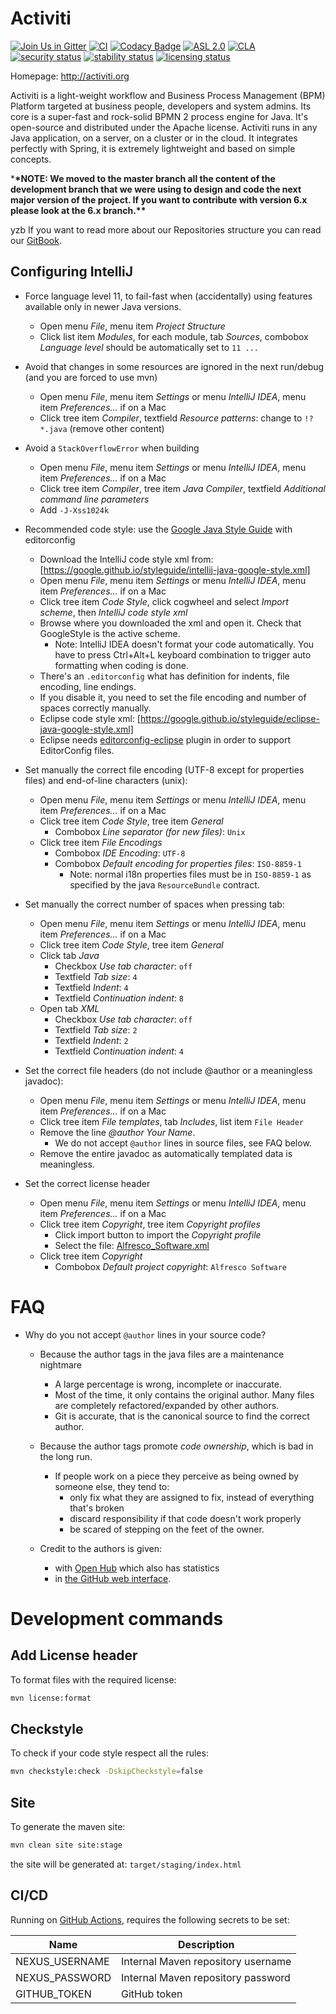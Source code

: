 



# Activiti

[![Join Us in Gitter](https://badges.gitter.im/Activiti/Activiti7.svg)](https://gitter.im/Activiti/Activiti7?utm_source=badge&utm_medium=badge&utm_campaign=pr-badge&utm_content=badge)
[![CI](https://github.com/Activiti/Activiti/actions/workflows/main.yml/badge.svg)](https://github.com/Activiti/Activiti/actions/workflows/main.yml)
[![Codacy Badge](https://api.codacy.com/project/badge/Grade/8035801ae94c441981f363fa99824a33)](https://www.codacy.com/gh/Activiti/Activiti?utm_source=github.com&utm_medium=referral&utm_content=Activiti/Activiti&utm_campaign=Badge_Grade)
[![ASL 2.0](https://img.shields.io/hexpm/l/plug.svg)](https://github.com/Activiti/Activiti/blob/develop/LICENSE.txt)
[![CLA](https://cla-assistant.io/readme/badge/Activiti/Activiti)](https://cla-assistant.io/Activiti/Activiti)
[![security status](https://www.meterian.io/badge/gh/Activiti/Activiti/security)](https://www.meterian.io/report/gh/Activiti/Activiti)
[![stability status](https://www.meterian.io/badge/gh/Activiti/Activiti/stability)](https://www.meterian.io/report/gh/Activiti/Activiti)
[![licensing status](https://www.meterian.io/badge/gh/Activiti/Activiti/licensing)](https://www.meterian.io/report/gh/Activiti/Activiti)

Homepage: <http://activiti.org>






Activiti is a light-weight workflow and Business Process Management (BPM) Platform targeted at business people, developers and system admins. Its core is a super-fast and rock-solid BPMN 2 process engine for Java. It's open-source and distributed under the Apache license. Activiti runs in any Java application, on a server, on a cluster or in the cloud. It integrates perfectly with Spring, it is extremely lightweight and based on simple concepts.

\***\*NOTE: We moved to the master branch all the content of the development branch that we were using to design and code the next major version of the project. If you want to contribute with version 6.x please look at the 6.x branch.\*\***


yzb
If you want to read more about our Repositories structure you can read our [GitBook](https://activiti.gitbooks.io/activiti-7-developers-guide/content/).

## Configuring IntelliJ

- Force language level 11, to fail-fast when (accidentally) using features available only in newer Java versions.

  - Open menu _File_, menu item _Project Structure_
  - Click list item _Modules_, for each module, tab _Sources_, combobox _Language level_ should be automatically set to `11 ...`

- Avoid that changes in some resources are ignored in the next run/debug (and you are forced to use mvn)

  - Open menu _File_, menu item _Settings_ or menu _IntelliJ IDEA_, menu item _Preferences..._ if on a Mac
  - Click tree item _Compiler_, textfield _Resource patterns_: change to `!?*.java` (remove other content)

- Avoid a `StackOverflowError` when building

  - Open menu _File_, menu item _Settings_ or menu _IntelliJ IDEA_, menu item _Preferences..._ if on a Mac
  - Click tree item _Compiler_, tree item _Java Compiler_, textfield _Additional command line parameters_
  - Add `-J-Xss1024k`

- Recommended code style: use the [Google Java Style Guide](https://google.github.io/styleguide/javaguide.html) with editorconfig

  - Download the IntelliJ code style xml from: [https://google.github.io/styleguide/intellij-java-google-style.xml]
  - Open menu _File_, menu item _Settings_ or menu _IntelliJ IDEA_, menu item _Preferences..._ if on a Mac
  - Click tree item _Code Style_, click cogwheel and select _Import scheme_, then _IntelliJ code style xml_
  - Browse where you downloaded the xml and open it. Check that GoogleStyle is the active scheme.
    - Note: IntelliJ IDEA doesn't format your code automatically. You have to press Ctrl+Alt+L keyboard combination to trigger auto formatting when coding is done.
  - There's an `.editorconfig` what has definition for indents, file encoding, line endings.
  - If you disable it, you need to set the file encoding and number of spaces correctly manually.
  - Eclipse code style xml: [https://google.github.io/styleguide/eclipse-java-google-style.xml]
  - Eclipse needs [editorconfig-eclipse](https://marketplace.eclipse.org/content/editorconfig-eclipse) plugin in order to support EditorConfig files.

- Set manually the correct file encoding (UTF-8 except for properties files) and end-of-line characters (unix):

  - Open menu _File_, menu item _Settings_ or menu _IntelliJ IDEA_, menu item _Preferences..._ if on a Mac
  - Click tree item _Code Style_, tree item _General_
    - Combobox _Line separator (for new files)_: `Unix`
  - Click tree item _File Encodings_
    - Combobox _IDE Encoding_: `UTF-8`
    - Combobox _Default encoding for properties files_: `ISO-8859-1`
      - Note: normal i18n properties files must be in `ISO-8859-1` as specified by the java `ResourceBundle` contract.

- Set manually the correct number of spaces when pressing tab:

  - Open menu _File_, menu item _Settings_ or menu _IntelliJ IDEA_, menu item _Preferences..._ if on a Mac
  - Click tree item _Code Style_, tree item _General_
  - Click tab _Java_
    - Checkbox _Use tab character_: `off`
    - Textfield _Tab size_: `4`
    - Textfield _Indent_: `4`
    - Textfield _Continuation indent_: `8`
  - Open tab _XML_
    - Checkbox _Use tab character_: `off`
    - Textfield _Tab size_: `2`
    - Textfield _Indent_: `2`
    - Textfield _Continuation indent_: `4`

- Set the correct file headers (do not include @author or a meaningless javadoc):

  - Open menu _File_, menu item _Settings_ or menu _IntelliJ IDEA_, menu item _Preferences..._ if on a Mac
  - Click tree item _File templates_, tab _Includes_, list item `File Header`
  - Remove the line _@author Your Name_.
    - We do not accept `@author` lines in source files, see FAQ below.
  - Remove the entire javadoc as automatically templated data is meaningless.

- Set the correct license header
  - Open menu _File_, menu item _Settings_ or menu _IntelliJ IDEA_, menu item _Preferences..._ if on a Mac
  - Click tree item _Copyright_, tree item _Copyright profiles_
    - Click import button to import the _Copyright profile_
    - Select the file: [Alfresco_Software.xml](./ide-configuration/intellij-configuration/copyright/Alfresco_Software.xml)
  - Click tree item _Copyright_
    - Combobox _Default project copyright_: `Alfresco Software`

# FAQ

- Why do you not accept `@author` lines in your source code?

  - Because the author tags in the java files are a maintenance nightmare

    - A large percentage is wrong, incomplete or inaccurate.
    - Most of the time, it only contains the original author. Many files are completely refactored/expanded by other authors.
    - Git is accurate, that is the canonical source to find the correct author.

  - Because the author tags promote _code ownership_, which is bad in the long run.

    - If people work on a piece they perceive as being owned by someone else, they tend to:
      - only fix what they are assigned to fix, instead of everything that's broken
      - discard responsibility if that code doesn't work properly
      - be scared of stepping on the feet of the owner.

  - Credit to the authors is given:
    - with [Open Hub](https://www.openhub.net/p/activiti/contributors) which also has statistics
    - in [the GitHub web interface](https://github.com/activiti).

# Development commands

## Add License header

To format files with the required license:

```bash
mvn license:format
```

## Checkstyle

To check if your code style respect all the rules:

```bash
mvn checkstyle:check -DskipCheckstyle=false
```

## Site

To generate the maven site:

```bash
mvn clean site site:stage
```

the site will be generated at: `target/staging/index.html`

## CI/CD

Running on [GitHub Actions](https://github.com/features/actions), requires the following secrets to be set:

| Name           | Description                        |
| -------------- | ---------------------------------- |
| NEXUS_USERNAME | Internal Maven repository username |
| NEXUS_PASSWORD | Internal Maven repository password |
| GITHUB_TOKEN   | GitHub token                       |
